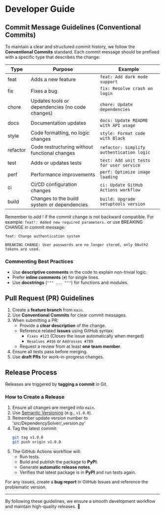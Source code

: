 # Developer Guide

## Commit Message Guidelines (Conventional Commits)
To maintain a clear and structured commit history, we follow the **Conventional Commits** standard. 
Each commit message should be prefixed with a specific type that describes the change:

| Type      | Purpose                                              | Example |
|-----------|------------------------------------------------------|---------|
| feat      | Adds a new feature                                  | `feat: Add dark mode support` |
| fix       | Fixes a bug                                         | `fix: Resolve crash on login` |
| chore     | Updates tools or dependencies (no code changes)    | `chore: Update dependencies` |
| docs      | Documentation updates                              | `docs: Update README with API usage` |
| style     | Code formatting, no logic changes                  | `style: Format code with Black` |
| refactor  | Code restructuring without functional changes      | `refactor: Simplify authentication logic` |
| test      | Adds or updates tests                              | `test: Add unit tests for user service` |
| perf      | Performance improvements                          | `perf: Optimize image loading` |
| ci        | CI/CD configuration changes                       | `ci: Update GitHub Actions workflow` |
| build     | Changes to the build system or dependencies       | `build: Upgrade setuptools version` |

Remember to add ! if the commit change is not backward compatible.
For example: `feat!: Added new required parameters.` or use BREAKING CHANGE in commit message:

```
feat: Change authentication system

BREAKING CHANGE: User passwords are no longer stored, only OAuth2 tokens are used.
```

### Commenting Best Practices
- Use **descriptive comments** in the code to explain non-trivial logic.
- Prefer **inline comments** (`#`) for single lines.
- Use **docstrings** (`""" ... """`) for functions and modules.

## Pull Request (PR) Guidelines
1. Create a **feature branch** from `main`.
2. Use **Conventional Commits** for clear commit messages.
3. When submitting a PR:
   - Provide a **clear description** of the change.
   - Reference related **issues** using GitHub syntax:
     - `Fixes #123` (Closes the issue automatically when merged)
     - `Resolves #456` or `Addresses #789`
   - Request a review from at least **one team member**.
4. Ensure all tests pass before merging.
5. Use **draft PRs** for work-in-progress changes.

## Release Process
Releases are triggered by **tagging a commit** in Git.

### How to Create a Release
1. Ensure all changes are merged into `main`.
2. Use [Semantic Versioning](https://semver.org/) (e.g., `v1.0.0`).
4. Remember update version number to 'src/DependencySolver/_version.py'
5. Tag the latest commit:
   ```sh
   git tag v1.0.0
   git push origin v1.0.0
   ```
6. The GitHub Actions workflow will:
   - Run tests.
   - Build and publish the package to **PyPI**.
   - Generate **automatic release notes**.
   - Verifies that latest package is in **PyPI** and run tests again.

For any issues, create a **bug report** in GitHub Issues and reference the problematic version.

---
By following these guidelines, we ensure a smooth development workflow and maintain high-quality releases. 🚀
